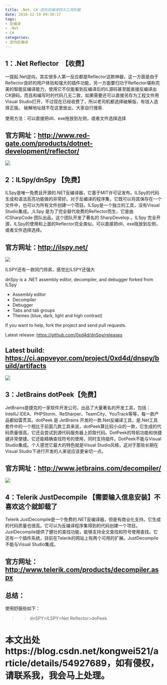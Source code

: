 ```yaml
---
title: .Net、C# 逆向反编译四大工具利器
date: 2018-12-19 09:39:17
tags: 
- 反编译
- .Net
- C#
categories:
- 逆向反编译
---
```


## 1：.Net Reflector  【收费】

一提起.Net逆向，其实很多人第一反应都是Reflector这款神器，这一方面是由于Reflector良好的用户体验和强大的插件功能，另一方面要归功于Reflector堪称完美的智能反编译能力，使用它不仅能看到反编译后的IL源码甚至能直接反编译出C#源码，而且和编写时的代码几无二致，如果需要还可以直接另存为工程文件用Visual Studio打开，不过现在已经收费了，所以老司机都选择破解版，有钱人选择正版。 破解地址就不在这里放出，大家自行搜索.

使用方法：可以直接把dll、exe拖放到左侧，或者文件选择选择

官方网址：http://www.red-gate.com/products/dotnet-development/reflector/
--------------------- 
![](https://img-blog.csdn.net/20170208155904998?watermark/2/text/aHR0cDovL2Jsb2cuY3Nkbi5uZXQva29uZ3dlaTUyMQ==/font/5a6L5L2T/fontsize/400/fill/I0JBQkFCMA==/dissolve/70/gravity/Center)

## 2：ILSpy/dnSpy 【免费】

ILSpy是唯一免费且开源的.NET反编译器，它基于MIT许可证发布。ILSpy的代码生成和语法高亮功能做的非常好。对于反编译的程序集，它既可以将其保存在一个文件中，也可以为所有文件创建一个项目。ILSpy是一个独立的工具，没有Visual Studio集成。,ILSpy 是为了完全替代收费的Reflector而生，它是由 iCSharpCode 团队出品，这个团队开发了著名的 SharpDevelop 。ILSpy 完全开源，ILSpy的使用和上面的Reflector完全类似，可以直接把dll、exe拖放到左侧，或者文件选择选择。

官方网址：http://ilspy.net/
--------------------- 
![](https://img-blog.csdn.net/20170208160331292?watermark/2/text/aHR0cDovL2Jsb2cuY3Nkbi5uZXQva29uZ3dlaTUyMQ==/font/5a6L5L2T/fontsize/400/fill/I0JBQkFCMA==/dissolve/70/gravity/Center)

ILSPY还有一款同门师弟，感觉比ILSPY还强大

dnSpy is a .NET assembly editor, decompiler, and debugger forked from ILSpy

* Assembly editor
* Decompiler
* Debugger
* Tabs and tab groups
* Themes (blue, dark, light and high contrast)

If you want to help, fork the project and send pull requests.

Latest release: https://github.com/0xd4d/dnSpy/releases

Latest build: https://ci.appveyor.com/project/0xd4d/dnspy/build/artifacts
--------------------- 
![](https://img-blog.csdn.net/20170208160641166?watermark/2/text/aHR0cDovL2Jsb2cuY3Nkbi5uZXQva29uZ3dlaTUyMQ==/font/5a6L5L2T/fontsize/400/fill/I0JBQkFCMA==/dissolve/70/gravity/Center)

## 3：JetBrains dotPeek【免费】

JetBrains是捷克的一家软件开发公司，出品了大量著名的开发工具，包括：IntelliJ IDEA、PHPStorm、ReSharper、TeamCity、YouTrack等等，每一款产品都如雷贯耳。dotPeek 是 JetBrains 开发的一款.Net反编译工具，是.Net工具套件中的一个相比于前面几款工具来说，dotPeek算比较小众的一款，它生成的代码质量很高，它还会尝试到源代码服务器上抓取代码。DotPeek的导航功能和快捷键非常便捷。它还能精确查找符号的使用，同时支持插件。DotPeek不能与Visual Studio集成。个人感觉它最大的特色就是Visual Studio风格，这对于那些长期在Visual Studio下进行开发的人来说应该更亲切一点。

官方网址：http://www.jetbrains.com/decompiler/
--------------------- 
![](https://img-blog.csdn.net/20170208161414609?watermark/2/text/aHR0cDovL2Jsb2cuY3Nkbi5uZXQva29uZ3dlaTUyMQ==/font/5a6L5L2T/fontsize/400/fill/I0JBQkFCMA==/dissolve/70/gravity/Center)

## 4：Telerik JustDecompile 【需要输入信息安装】不喜欢这个就卸载了

Telerik JustDecompile是一个免费的.NET反编译器，但是有商业化支持。它生成的代码质量也很高。它可以为反编译程序集得到的代码创建一个项目。JustDecompile提供了健壮的查找功能，能够支持全文查找和符号使用查找。它还有一个插件系统，目前在Telerik的网站上有两个可用的扩展。JustDecompile不能与Visual Studio集成。

官方网址：http://www.telerik.com/products/decompiler.aspx
--------------------- 

## 总结：

使用舒服些如下：

>>dnSPY>ILSPY>Net Reflector>doPeek

# 本文出处https://blog.csdn.net/kongwei521/article/details/54927689，如有侵权，请联系我，我会马上处理。